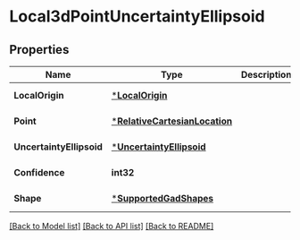 # Local3dPointUncertaintyEllipsoid

## Properties
Name | Type | Description | Notes
------------ | ------------- | ------------- | -------------
**LocalOrigin** | [***LocalOrigin**](LocalOrigin.md) |  | [default to null]
**Point** | [***RelativeCartesianLocation**](RelativeCartesianLocation.md) |  | [default to null]
**UncertaintyEllipsoid** | [***UncertaintyEllipsoid**](UncertaintyEllipsoid.md) |  | [default to null]
**Confidence** | **int32** |  | [default to null]
**Shape** | [***SupportedGadShapes**](SupportedGADShapes.md) |  | [default to null]

[[Back to Model list]](../README.md#documentation-for-models) [[Back to API list]](../README.md#documentation-for-api-endpoints) [[Back to README]](../README.md)

